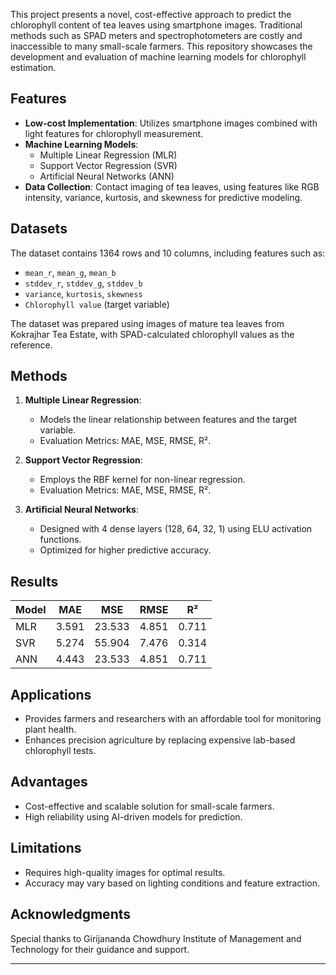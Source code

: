 

This project presents a novel, cost-effective approach to predict the chlorophyll content of tea leaves using smartphone images. Traditional methods such as SPAD meters and spectrophotometers are costly and inaccessible to many small-scale farmers. This repository showcases the development and evaluation of machine learning models for chlorophyll estimation.

## Features
- **Low-cost Implementation**: Utilizes smartphone images combined with light features for chlorophyll measurement.
- **Machine Learning Models**:
  - Multiple Linear Regression (MLR)
  - Support Vector Regression (SVR)
  - Artificial Neural Networks (ANN)
- **Data Collection**: Contact imaging of tea leaves, using features like RGB intensity, variance, kurtosis, and skewness for predictive modeling.

## Datasets
The dataset contains 1364 rows and 10 columns, including features such as:
- `mean_r`, `mean_g`, `mean_b`
- `stddev_r`, `stddev_g`, `stddev_b`
- `variance`, `kurtosis`, `skewness`
- `Chlorophyll value` (target variable)

The dataset was prepared using images of mature tea leaves from Kokrajhar Tea Estate, with SPAD-calculated chlorophyll values as the reference.

## Methods
1. **Multiple Linear Regression**:
   - Models the linear relationship between features and the target variable.
   - Evaluation Metrics: MAE, MSE, RMSE, R².

2. **Support Vector Regression**:
   - Employs the RBF kernel for non-linear regression.
   - Evaluation Metrics: MAE, MSE, RMSE, R².

3. **Artificial Neural Networks**:
   - Designed with 4 dense layers (128, 64, 32, 1) using ELU activation functions.
   - Optimized for higher predictive accuracy.

## Results
| Model   | MAE   | MSE    | RMSE   | R²     |
|---------|-------|--------|--------|--------|
| MLR     | 3.591 | 23.533 | 4.851  | 0.711  |
| SVR     | 5.274 | 55.904 | 7.476  | 0.314  |
| ANN     | 4.443 | 23.533 | 4.851  | 0.711  |



## Applications
- Provides farmers and researchers with an affordable tool for monitoring plant health.
- Enhances precision agriculture by replacing expensive lab-based chlorophyll tests.

## Advantages
- Cost-effective and scalable solution for small-scale farmers.
- High reliability using AI-driven models for prediction.

## Limitations
- Requires high-quality images for optimal results.
- Accuracy may vary based on lighting conditions and feature extraction.

## Acknowledgments
Special thanks to Girijananda Chowdhury Institute of Management and Technology for their guidance and support.

---
